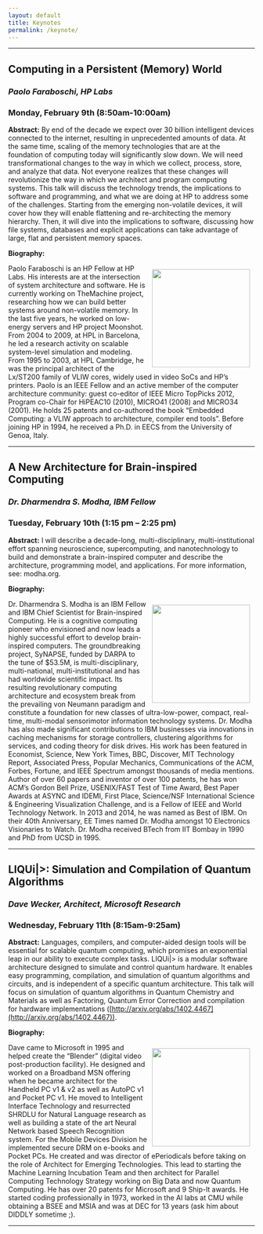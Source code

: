```yaml
---
layout: default
title: Keynotes  
permalink: /keynote/
---
```

* * *


## <a name="paolo"></a>Computing in a Persistent (Memory) World



### *Paolo Faraboschi, HP Labs*

### Monday, February 9th (8:50am-10:00am)

**Abstract:** By end of the decade we expect over 30 billion intelligent devices
connected to the internet, resulting in unprecedented amounts of data. At the
same time, scaling of the memory technologies that are at the foundation of
computing today will significantly slow down. We will need transformational
changes to the way in which we collect, process, store, and analyze that data.
Not everyone realizes that these changes will revolutionize the way in which we
architect and program computing systems. This talk will discuss the technology
trends, the implications to software and programming, and what we are doing at
HP to address some of the challenges. Starting from the emerging non-volatile
devices, it will cover how they will enable flattening and re-architecting the
memory hierarchy. Then, it will dive into the implications to software,
discussing how file systems, databases and explicit applications can take
advantage of large, flat and persistent memory spaces.

**Biography:** 

<img src="../images/palol.png" width="200" style="float:right; border:10px solid transparent"> 

Paolo Faraboschi is an HP Fellow at HP Labs. His interests are at
the intersection of system architecture and software. He is currently working
on TheMachine project, researching how we can build better systems around
non-volatile memory. In the last five years, he worked on low-energy servers
and HP project Moonshot. From 2004 to 2009, at HPL in Barcelona, he led a
research activity on scalable system-level simulation and modeling. From 1995
to 2003, at HPL Cambridge, he was the principal architect of the Lx/ST200
family of VLIW cores, widely used in video SoCs and HP’s printers. Paolo is an
IEEE Fellow and an active member of the computer architecture community: guest
co-editor of IEEE Micro TopPicks 2012, Program co-Chair for HiPEAC10 (2010),
MICRO41 (2008) and MICRO34 (2001). He holds 25 patents and co-authored the book
“Embedded Computing: a VLIW approach to architecture, compiler end tools”.
Before joining HP in 1994, he received a Ph.D. in EECS from the University of
Genoa, Italy.

* * *

## <a name="modha"></a> A New Architecture for Brain-inspired Computing

### *Dr. Dharmendra S. Modha, IBM Fellow*

### Tuesday, February 10th (1:15 pm – 2:25 pm)

**Abstract:**  I will describe a decade-long, multi-disciplinary,
multi-institutional effort spanning neuroscience, supercomputing, and
nanotechnology to build and demonstrate a brain-inspired computer and describe
the architecture, programming model, and applications. For more information,
see: modha.org.


**Biography:**

<img src="../images/modha.jpg" width="200" style="float:right; border:10px solid transparent"> 

Dr. Dharmendra S. Modha is an IBM Fellow and IBM Chief Scientist for
Brain-inspired Computing. He is a cognitive computing pioneer who envisioned
and now leads a highly successful effort to develop brain-inspired computers.
The groundbreaking project, SyNAPSE, funded by DARPA to the tune of $53.5M, is
multi-disciplinary, multi-national, multi-institutional and has had worldwide
scientific impact. Its resulting revolutionary computing architecture and
ecosystem break from the prevailing von Neumann paradigm and constitute a
foundation for new classes of ultra-low-power, compact, real-time, multi-modal
sensorimotor information technology systems. Dr. Modha has also made
significant contributions to IBM businesses via innovations in caching
mechanisms for storage controllers, clustering algorithms for services, and
coding theory for disk drives. His work has been featured in Economist,
Science, New York Times, BBC, Discover, MIT Technology Report, Associated
Press, Popular Mechanics, Communications of the ACM, Forbes, Fortune, and IEEE
Spectrum amongst thousands of media mentions. Author of over 60 papers and
inventor of over 100 patents, he has won ACM’s Gordon Bell Prize, USENIX/FAST
Test of Time Award, Best Paper Awards at ASYNC and IDEMI, First Place,
Science/NSF International Science & Engineering Visualization Challenge, and is
a Fellow of IEEE and World Technology Network. In 2013 and 2014, he was named
as Best of IBM. On their 40th Anniversary, EE Times named Dr. Modha amongst 10
Electronics Visionaries to Watch. Dr. Modha received BTech from IIT Bombay in
1990 and PhD from UCSD in 1995.

* * *

## <a name="wecker">LIQUi|>: Simulation and Compilation of Quantum Algorithms

### *Dave Wecker, Architect, Microsoft Research*

### Wednesday, February 11th (8:15am-9:25am)

**Abstract:** Languages, compilers, and computer-aided design tools will be
essential for scalable quantum computing, which promises an exponential leap in
our ability to execute complex tasks. LIQUi|> is a modular software
architecture designed to simulate and control quantum hardware. It enables easy
programming, compilation, and simulation of quantum algorithms and circuits,
and is independent of a specific quantum architecture. This talk will focus on
simulation of quantum algorithms in Quantum Chemistry and Materials as well as
Factoring, Quantum Error Correction and compilation for hardware
implementations ([http://arxiv.org/abs/1402.4467](http://arxiv.org/abs/1402.4467)).

**Biography:**

<img style="float:right; border:10px solid transparent" src="../images/wecker.jpg" width="200"> 

Dave came to Microsoft in 1995 and helped create the “Blender”
(digital video post-production facility). He designed and worked on a Broadband
MSN offering when he became architect for the Handheld PC v1 & v2 as well as
AutoPC v1 and Pocket PC v1. He moved to Intelligent Interface Technology and
resurrected SHRDLU for Natural Language research as well as building a state of
the art Neural Network based Speech Recognition system. For the Mobile Devices
Division he implemented secure DRM on e-books and Pocket PCs. He created and
was director of ePeriodicals before taking on the role of Architect for
Emerging Technologies. This lead to starting the Machine Learning Incubation
Team and then architect for Parallel Computing Technology Strategy working on
Big Data and now Quantum Computing. He has over 20 patents for Microsoft and 9
Ship-It awards. He started coding professionally in 1973, worked in the AI labs
at CMU while obtaining a BSEE and MSIA and was at DEC for 13 years (ask him
about DIDDLY sometime ;).

* * *
